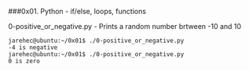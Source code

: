 ###0x01. Python - if/else, loops, functions

0-positive_or_negative.py - Prints a random number brtween -10 and 10
```
jarehec@ubuntu:~/0x01$ ./0-positive_or_negative.py 
-4 is negative
jarehec@ubuntu:~/0x01$ ./0-positive_or_negative.py 
0 is zero
```
